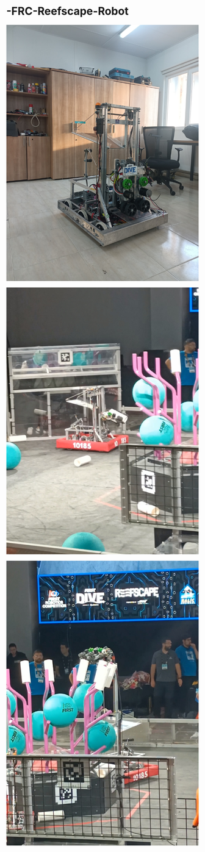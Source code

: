 # -FRC-Reefscape-Robot

![image](https://github.com/Ataturk-Robotics/.github/blob/6b3dcc8b3aeb2e2148907933346de935d0d0fb46/reefscape.jpg)

![image](https://github.com/Ataturk-Robotics/.github/blob/5f39f645bd899e0d8d8ee3420db5289f592cf655/4robot.jpg)

![image](https://github.com/Ataturk-Robotics/.github/blob/9e5cd4a05e876bdddde5bb74a2d150622eadaf0f/11155544.jpg)

